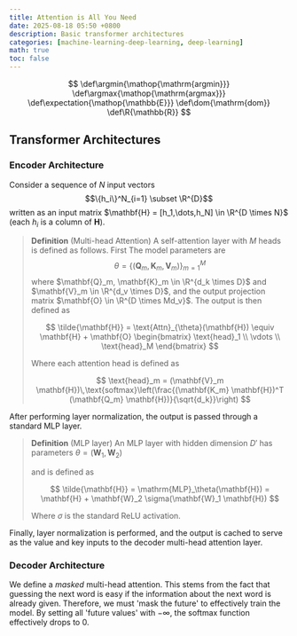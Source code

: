 ```yaml
---
title: Attention is All You Need
date: 2025-08-18 05:50 +0800
description: Basic transformer architectures
categories: [machine-learning-deep-learning, deep-learning]
math: true
toc: false
---
```


$$
    \def\argmin{\mathop{\mathrm{argmin}}}
    \def\argmax{\mathop{\mathrm{argmax}}}
    \def\expectation{\mathop{\mathbb{E}}}
    \def\dom{\mathrm{dom}}
    \def\R{\mathbb{R}}
$$

## Transformer Architectures

### Encoder Architecture

Consider a sequence of $N$ input vectors $$\{h_i\}^N_{i=1} \subset \R^{D}$$ written as an input matrix $\mathbf{H} = [h_1,\dots,h_N] \in \R^{D \times N}$ (each $h_i$ is a column of $\mathbf{H}$).

> **Definition** (Multi-head Attention) A self-attention layer with $M$ heads is defined as follows. First The model parameters are $$\theta = \{ (\mathbf{Q}_m, \mathbf{K}_m, \mathbf{V}_m) \}_{m=1}^M$$ where $\mathbf{Q}_m, \mathbf{K}_m \in \R^{d_k \times D}$ and $\mathbf{V}_m \in \R^{d_v \times D}$, and the output projection matrix $\mathbf{O} \in \R^{D \times Md_v}$. The output is then defined as
>
> $$
\tilde{\mathbf{H}} = \text{Attn}_{\theta}(\mathbf{H}) \equiv \mathbf{H} + \mathbf{O}
\begin{bmatrix}
 \text{head}_1 \\
 \vdots \\
 \text{head}_M
\end{bmatrix}
> $$
>
> Where each attention head is defined as
>
> $$
\text{head}_m = (\mathbf{V}_m \mathbf{H})\,\text{softmax}\left(\frac{(\mathbf{K_m} \mathbf{H})^T (\mathbf{Q_m} \mathbf{H})}{\sqrt{d_k}}\right)
> $$

After performing layer normalization, the output is passed through a standard MLP layer.

> **Definition** (MLP layer) An MLP layer with hidden dimension $D'$ has parameters $\theta = (\mathbf{W}_1, \mathbf{W}_2)$
>
> and is defined as
>
> $$
\tilde{\mathbf{H}} = \mathrm{MLP}_\theta(\mathbf{H}) = \mathbf{H} + \mathbf{W}_2 \sigma(\mathbf{W}_1 \mathbf{H})
> $$
>
> Where $\sigma$ is the standard $\mathrm{ReLU}$ activation.

Finally, layer normalization is performed, and the output is cached to serve as the value and key inputs to the decoder multi-head attention layer.

### Decoder Architecture

We define a _masked_ multi-head attention. This stems from the fact that guessing the next word is easy if the information about the next word is already given. Therefore, we must 'mask the future' to effectively train the model. By setting all 'future values' with $-\infty$, the softmax function effectively drops to 0.
